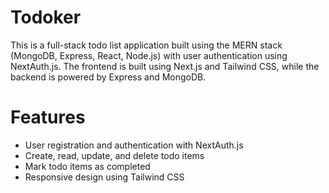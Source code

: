 # Todoker

This is a full-stack todo list application built using the MERN stack (MongoDB, Express, React, Node.js) with user authentication using NextAuth.js. The frontend is built using Next.js and Tailwind CSS, while the backend is powered by Express and MongoDB.

# Features

- User registration and authentication with NextAuth.js
- Create, read, update, and delete todo items
- Mark todo items as completed
- Responsive design using Tailwind CSS